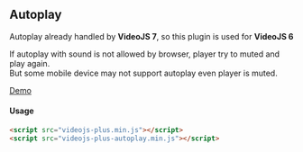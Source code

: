 ## Autoplay

Autoplay already handled by **VideoJS 7**, so this plugin is used for **VideoJS 6**<br>

If autoplay with sound is not allowed by browser, player try to muted and play again.<br>
But some mobile device may not support autoplay even player is muted.

[Demo](https://pong420.github.io/videojs-plus/examples/autoplay.html)

#### Usage

```html
<script src="videojs-plus.min.js"></script>
<script src="videojs-plus-autoplay.min.js"></script>
```
